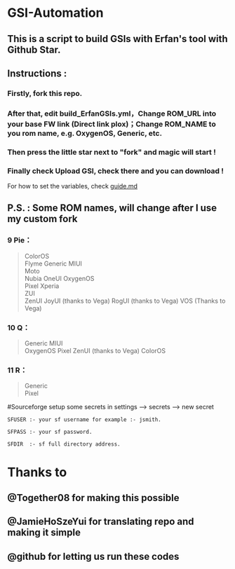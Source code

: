 # GSI-Automation 

## This is a script to build GSIs with Erfan's tool with Github Star. ##
## Instructions : ##
### Firstly, fork this repo. ###
### After that, edit build_ErfanGSIs.yml，Change ROM_URL into your base FW link (Direct link plox)；Change ROM_NAME to you rom name, e.g. OxygenOS, Generic, etc.  ###
### Then press the little star next to "fork" and magic will start ! ###
### Finally check Upload GSI, check there and you can download ! ###

For how to set the variables, check [guide.md](https://github.com/JamieHoSzeYui/Area69Lab/blob/master/guide.md)


## P.S. : Some ROM names, will change after I use my custom fork ##
### 9 Pie： ### 
> ColorOS	
> Flyme
> Generic
> MIUI	
> Moto	
> Nubia	
> OneUI	
> OxygenOS	
> Pixel	
> Xperia	
> ZUI	
> ZenUI
> JoyUI (thanks to Vega)
> RogUI (thanks to Vega)
> VOS (Thanks to Vega)
### 10 Q： ###
> Generic
> MIUI	
> OxygenOS
> Pixel
> ZenUI (thanks to Vega)
> ColorOS
### 11 R： ###
> Generic	
> Pixel

#Sourceforge
setup some secrets in settings --> secrets --> new secret

```
SFUSER :- your sf username for example :- jsmith.

SFPASS :- your sf password.

SFDIR  :- sf full directory address.
```

# Thanks to
## @Together08 for making this possible
## @JamieHoSzeYui for translating repo and making it simple
## @github for letting us run these codes
